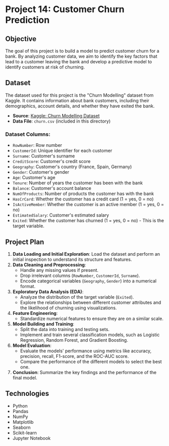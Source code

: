 # Project 14: Customer Churn Prediction

## Objective
The goal of this project is to build a model to predict customer churn for a bank. By analyzing customer data, we aim to identify the key factors that lead to a customer leaving the bank and develop a predictive model to identify customers at risk of churning.

## Dataset
The dataset used for this project is the "Churn Modelling" dataset from Kaggle. It contains information about bank customers, including their demographics, account details, and whether they have exited the bank.

- **Source**: [Kaggle: Churn Modelling Dataset](https://www.kaggle.com/datasets/sharmaroshan/churn-modelling-dataset)
- **Data File**: `churn.csv` (included in this directory)

### Dataset Columns:
- `RowNumber`: Row number
- `CustomerId`: Unique identifier for each customer
- `Surname`: Customer's surname
- `CreditScore`: Customer's credit score
- `Geography`: Customer's country (France, Spain, Germany)
- `Gender`: Customer's gender
- `Age`: Customer's age
- `Tenure`: Number of years the customer has been with the bank
- `Balance`: Customer's account balance
- `NumOfProducts`: Number of products the customer has with the bank
- `HasCrCard`: Whether the customer has a credit card (1 = yes, 0 = no)
- `IsActiveMember`: Whether the customer is an active member (1 = yes, 0 = no)
- `EstimatedSalary`: Customer's estimated salary
- `Exited`: Whether the customer has churned (1 = yes, 0 = no) - This is the target variable.

## Project Plan
1.  **Data Loading and Initial Exploration**: Load the dataset and perform an initial inspection to understand its structure and features.
2.  **Data Cleaning and Preprocessing**:
    -   Handle any missing values if present.
    -   Drop irrelevant columns (`RowNumber`, `CustomerId`, `Surname`).
    -   Encode categorical variables (`Geography`, `Gender`) into a numerical format.
3.  **Exploratory Data Analysis (EDA)**:
    -   Analyze the distribution of the target variable (`Exited`).
    -   Explore the relationships between different customer attributes and the likelihood of churning using visualizations.
4.  **Feature Engineering**:
    -   Standardize numerical features to ensure they are on a similar scale.
5.  **Model Building and Training**:
    -   Split the data into training and testing sets.
    -   Implement and train several classification models, such as Logistic Regression, Random Forest, and Gradient Boosting.
6.  **Model Evaluation**:
    -   Evaluate the models' performance using metrics like accuracy, precision, recall, F1-score, and the ROC-AUC score.
    -   Compare the performance of the different models to select the best one.
7.  **Conclusion**: Summarize the key findings and the performance of the final model.

## Technologies
- Python
- Pandas
- NumPy
- Matplotlib
- Seaborn
- Scikit-learn
- Jupyter Notebook
